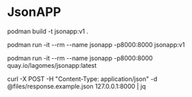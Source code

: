 # JsonAPP

podman build -t jsonapp:v1 .

podman run -it --rm --name jsonapp -p8000:8000 jsonapp:v1

podman run -it --rm --name jsonapp -p8000:8000 quay.io/lagomes/jsonapp:latest

curl -X POST -H "Content-Type: application/json" -d @files/response.example.json 127.0.0.1:8000 | jq

